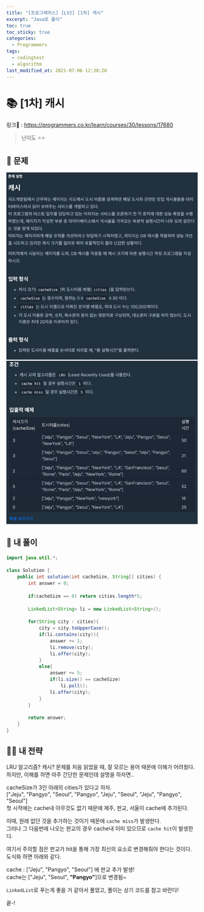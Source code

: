 ```yaml
---
title: "[프로그래머스] [LV2] [1차] 캐시"
excerpt: "Java로 풀이"
toc: true
toc_sticky: true
categories:
  - Programmers
tags:
  - codingtest
  - algorithm
last_modified_at: 2021-07-06 12:30:20
---
```


# 📚 [1차] 캐시
  
링크📎 : <https://programmers.co.kr/learn/courses/30/lessons/17680>  
  
>난이도 ⭐️⭐️
  
## 📖 문제    
  
![이미지](/assets/images/Programmers/Lv2/prob44/44-1.png)
![이미지](/assets/images/Programmers/Lv2/prob44/44-2.png)

## 📝 내 풀이  
  
```java  
import java.util.*;

class Solution {
    public int solution(int cacheSize, String[] cities) {
        int answer = 0;
        
        if(cacheSize == 0) return cities.length*5;
        
        LinkedList<String> li = new LinkedList<String>();
        
        for(String city : cities){
            city = city.toUpperCase();
            if(li.contains(city)){
                answer += 1;
                li.remove(city);
                li.offer(city);
            }
            else{
                answer += 5;
                if(li.size() == cacheSize)
                    li.poll();
                li.offer(city);
            }
        }
        
        return answer;
    }
}
``` 
  
## 👊🏻 내 전략 
  
LRU 알고리즘? 캐시? 문제를 처음 읽었을 때, 잘 모르는 용어 때문에 이해가 어려웠다.  
하지만, 이해를 하면 아주 간단한 문제인데 설명을 하자면..  
  
cacheSize가 3인 아래의 cities가 있다고 하자.  
["Jeju", "Pangyo", "Seoul", "Pangyo", "Jeju", "Seoul", "Jeju", "Pangyo", "Seoul"]  
첫 시작에는 cache내 아무것도 없기 때문에 제주, 판교, 서울이 cache에 추가된다.  
  
이때, 원래 없던 것을 추가하는 것이기 때문에 `cache miss`가 발생한다.  
그러나 그 다음번에 나오는 판교의 경우 cache내 이미 있으므로 `cache hit`이 발생한다.  
  
여기서 주의할 점은 판교가 hit을 통해 가장 최신의 요소로 변경해줘야 한다는 것이다.  
도식화 하면 아래와 같다.  
  
cache : ["Jeju", "Pangyo", "Seoul"] 에 판교 추가 발생!  
cache는 ["Jeju", "Seoul", **"Pangyo"**]으로 변경됨~  
  
`LinkedList`로 푸는게 좋을 거 같아서 풀었고, 풀이는 상기 코드를 참고 바란다!
  
끝-!
